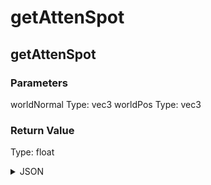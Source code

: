 # getAttenSpot

## getAttenSpot

### Parameters

worldNormal
  Type: vec3
worldPos
  Type: vec3

### Return Value

  Type: float

<details><summary>JSON</summary>

```
{
  "Type": "getAttenSpot",
  "Name": "getAttenSpot",
  "Category": 1,
  "InputPins": [
    {
      "Connection": null,
      "Id": "worldNormal",
      "Type": "vec3"
    },
    {
      "Connection": null,
      "Id": "worldPos",
      "Type": "vec3"
    }
  ],
  "OutputPins": [
    {
      "Id": "",
      "Type": "float"
    }
  ]
}
```

</details>

